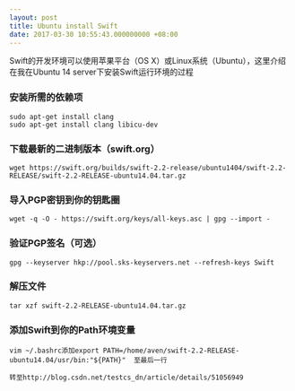 ```yaml
---
layout: post
title: Ubuntu install Swift
date: 2017-03-30 10:55:43.000000000 +08:00
---
```

Swift的开发环境可以使用苹果平台（OS X）或Linux系统（Ubuntu），这里介绍在我在Ubuntu 14 server下安装Swift运行环境的过程
### 安装所需的依赖项
```
sudo apt-get install clang  
sudo apt-get install clang libicu-dev  
```
### 下载最新的二进制版本（swift.org）
```
wget https://swift.org/builds/swift-2.2-release/ubuntu1404/swift-2.2-RELEASE/swift-2.2-RELEASE-ubuntu14.04.tar.gz  
```
### 导入PGP密钥到你的钥匙圈
```
wget -q -O - https://swift.org/keys/all-keys.asc | gpg --import -  
```
### 验证PGP签名（可选）
```
gpg --keyserver hkp://pool.sks-keyservers.net --refresh-keys Swift 
```
### 解压文件
```
tar xzf swift-2.2-RELEASE-ubuntu14.04.tar.gz 
```
### 添加Swift到你的Path环境变量
```
vim ~/.bashrc添加export PATH=/home/aven/swift-2.2-RELEASE-ubuntu14.04/usr/bin:"${PATH}"  至最后一行
```
`转至http://blog.csdn.net/testcs_dn/article/details/51056949`
